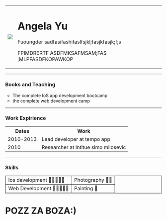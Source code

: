   
<!DOCTYPE html>
<html lang="en" dir="ltr">

<head>
  <meta charset="utf-8">
  <title>Challange!</title>
</head>

<body>
  <table cellspacing="20">
    <tr>
      <td>
        <img src="https://www.martindale.com/LBM_Images/Lawyers/lawyer-angela-yu-photo-5087679.png" />
      </td>
      <td>
        <h1>Angela Yu </h1>
        <p>Fuoungder sadfasifashifaslfsjkl;fasjkfasjk;f;s</p>
        <p>FPIMDRERTF ASDFMKSAFMSAM;FAS ;MLPFASDFKOPAWKOP</p>
      </td>
    </tr>
  </table>
  <hr />
  <h3><strong>Books and Teaching</strong></h3>
  <ul type="circle">
    <li>
      The complete IoS app development bootcamp
    </li>
    <li>
      the complete web development camp
    </li>
  </ul>
  <hr />
  <h3><strong>Work Expirience</strong></h3>
  <table>
    <tr>
      <th>Dates</th>
      <th>Work</th>
    </tr>
    <tr>
      <td>
        2010-2013
      </td>
      <td>
        Lead developer at tempo app
      </td>
    </tr>
    <tr>
      <td>
        2010
      </td>
      <td>
        Researcher at Intitue simo milosevic
      </td>
    </tr>
  </table>
  <hr />
  <h3>Skills</h3>
  <table border="1">
    <tr>
    <td>
      Ios development 🌟🌟🌟🌟🌟
    </td>
    <td>
      Photography 🌟🌟
    </td>
      </tr>
      <tr>
        <td>
          Web Development 🌟🌟🌟🌟🌟
        </td>
        <td>
          Painting 🌟
        </td>
      </tr>
  </table>
<h1>POZZ ZA BOZA:)</h1>
</body>
</html>
